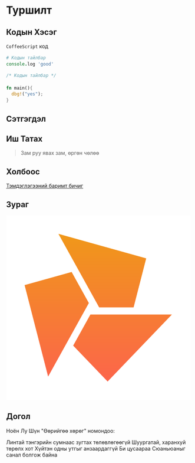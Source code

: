 [Markdown 全局注释]:#

# Туршилт

## Кодын Хэсэг

`CoffeeScript` код

```coffee
# Кодын тайлбар
console.log 'good'


```

```rust
/* Кодын тайлбар */

fn main(){
  dbg!("yes");
}
```

## Сэтгэгдэл

<!-- HTML 注释 --> 

<!-- 多行注释 --> 

## Иш Татах

> Зам руу явах зам, өргөн чөлөө

## Холбоос

[Тэмдэглэгээний баримт бичиг](https://github.com/xxai-art/xxai-art-md)

## Зураг

![xxAI.Art брэндийн таних тэмдэг](https://raw.githubusercontent.com/xxai-art/web/main/file/svg/logo.svg)

## Догол

Ноён Лу Шүн "Өөрийгөө хөрөг" номондоо:

  Линтай тэнгэрийн сумнаас зугтах төлөвлөгөөгүй
  Шуургатай, харанхуй төрөлх хот
  Хүйтэн одны утгыг анзаардаггүй
  Би цусаараа Сюаньюаныг санал болгож байна


